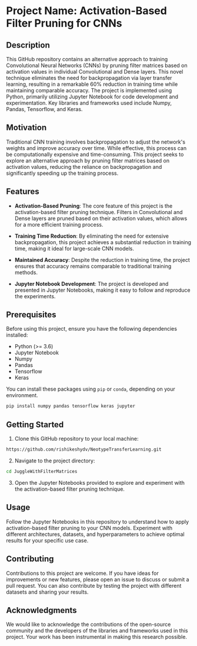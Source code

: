 # Project Name: Activation-Based Filter Pruning for CNNs

## Description

This GitHub repository contains an alternative approach to training Convolutional Neural Networks (CNNs) by pruning filter matrices based on activation values in individual Convolutional and Dense layers. This novel technique eliminates the need for backpropagation via layer transfer learning, resulting in a remarkable 60% reduction in training time while maintaining comparable accuracy. The project is implemented using Python, primarily utilizing Jupyter Notebook for code development and experimentation. Key libraries and frameworks used include Numpy, Pandas, Tensorflow, and Keras.

## Motivation

Traditional CNN training involves backpropagation to adjust the network's weights and improve accuracy over time. While effective, this process can be computationally expensive and time-consuming. This project seeks to explore an alternative approach by pruning filter matrices based on activation values, reducing the reliance on backpropagation and significantly speeding up the training process.

## Features

- **Activation-Based Pruning**: The core feature of this project is the activation-based filter pruning technique. Filters in Convolutional and Dense layers are pruned based on their activation values, which allows for a more efficient training process.

- **Training Time Reduction**: By eliminating the need for extensive backpropagation, this project achieves a substantial reduction in training time, making it ideal for large-scale CNN models.

- **Maintained Accuracy**: Despite the reduction in training time, the project ensures that accuracy remains comparable to traditional training methods.

- **Jupyter Notebook Development**: The project is developed and presented in Jupyter Notebooks, making it easy to follow and reproduce the experiments.

## Prerequisites

Before using this project, ensure you have the following dependencies installed:

- Python (>= 3.6)
- Jupyter Notebook
- Numpy
- Pandas
- Tensorflow
- Keras

You can install these packages using `pip` or `conda`, depending on your environment.

```bash
pip install numpy pandas tensorflow keras jupyter
```

## Getting Started

1. Clone this GitHub repository to your local machine:

```bash
https://github.com/rishikeshydv/NeotypeTransferLearning.git
```

2. Navigate to the project directory:

```bash
cd JuggleWithFilterMatrices
```

3. Open the Jupyter Notebooks provided to explore and experiment with the activation-based filter pruning technique.

## Usage

Follow the Jupyter Notebooks in this repository to understand how to apply activation-based filter pruning to your CNN models. Experiment with different architectures, datasets, and hyperparameters to achieve optimal results for your specific use case.

## Contributing

Contributions to this project are welcome. If you have ideas for improvements or new features, please open an issue to discuss or submit a pull request. You can also contribute by testing the project with different datasets and sharing your results.

## Acknowledgments

We would like to acknowledge the contributions of the open-source community and the developers of the libraries and frameworks used in this project. Your work has been instrumental in making this research possible.
